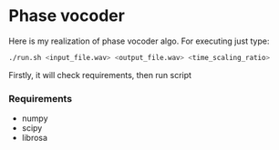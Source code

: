 # Phase vocoder

Here is my realization of phase vocoder algo.
For executing just type:
```bash
./run.sh <input_file.wav> <output_file.wav> <time_scaling_ratio>
```
Firstly, it will check requirements, then run script

### Requirements
* numpy
* scipy
* librosa
